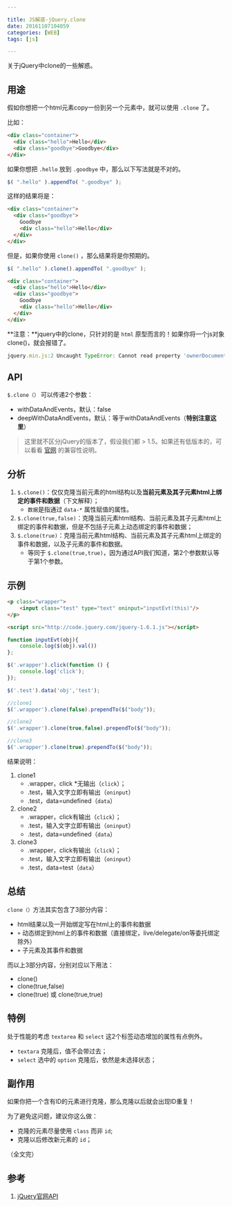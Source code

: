 ```yaml
---

title: JS解惑-jQuery.clone
date: 20161107104059
categories: [WEB]
tags: [js]

---
```


关于jQuery中clone的一些解惑。

## 用途

假如你想把一个html元素copy一份到另一个元素中，就可以使用 `.clone` 了。

比如：

```html
<div class="container">
  <div class="hello">Hello</div>
  <div class="goodbye">Goodbye</div>
</div>
```
如果你想把 `.hello` 放到 `.goodbye` 中，那么以下写法就是不对的。

```js
$( ".hello" ).appendTo( ".goodbye" );
```
这样的结果将是：

```html
<div class="container">
  <div class="goodbye">
    Goodbye
    <div class="hello">Hello</div>
  </div>
</div>
```
但是，如果你使用 `clone()` ，那么结果将是你预期的。

```js
$( ".hello" ).clone().appendTo( ".goodbye" );
```

```html
<div class="container">
  <div class="hello">Hello</div>
  <div class="goodbye">
    Goodbye
    <div class="hello">Hello</div>
  </div>
</div>
```

**注意：**jquery中的clone，只针对的是 `html` 原型而言的！如果你将一个js对象clone()，就会报错了。

```js
jquery.min.js:2 Uncaught TypeError: Cannot read property 'ownerDocument' of undefined(…)
```

## API

`$.clone（）` 可以传递2个参数：

* withDataAndEvents，默认：false
* deepWithDataAndEvents，默认：等于withDataAndEvents（**特别注意这里**）

> 这里就不区分jQuery的版本了，假设我们都 > 1.5。如果还有低版本的，可以看看 [官网](https://api.jquery.com/clone/) 的兼容性说明。

## 分析

1. `$.clone()`：仅仅克隆当前元素的html结构以及**当前元素及其子元素html上绑定的事件和数据**（下文解释）；
	* `数据`是指通过 `data-*` 属性赋值的属性。
1. `$.clone(true,false)`：克隆当前元素html结构、当前元素及其子元素html上绑定的事件和数据，但是不包括子元素上动态绑定的事件和数据；
1. `$.clone(true)`：克隆当前元素html结构、当前元素及其子元素html上绑定的事件和数据，以及子元素的事件和数据。
	* 等同于 `$.clone(true,true)`，因为通过API我们知道，第2个参数默认等于第1个参数。

## 示例

```html
<p class="wrapper">
    <input class="test" type="text" oninput="inputEvt(this)"/>
</p>

<script src="http://code.jquery.com/jquery-1.6.1.js"></script>

```

```js
function inputEvt(obj){
    console.log($(obj).val())
};

$('.wrapper').click(function () {
    console.log('click');
});

$('.test').data('obj','test');

//clone1
$('.wrapper').clone(false).prependTo($("body"));

//clone2
$('.wrapper').clone(true,false).prependTo($("body"));

//clone3
$('.wrapper').clone(true).prependTo($("body"));

```

结果说明：

1. clone1
	* .wrapper，click *无输出（`click`）；
	* .test，输入文字立即有输出（`oninput`）
	* .test，data=undefined（`data`）
1. clone2
	* .wrapper，click有输出（`click`）；
	* .test，输入文字立即有输出（`oninput`）
	* .test，data=undefined（`data`）
1. clone3
	* .wrapper，click有输出（`click`）；
	* .test，输入文字立即有输出（`oninput`）
	* .test，data=test（`data`）

## 总结

`clone（）`方法其实包含了3部分内容：

* html结果以及一开始绑定写在html上的事件和数据
* `+` 动态绑定到html上的事件和数据（直接绑定，live/delegate/on等委托绑定除外）
* `+` 子元素及其事件和数据

而以上3部分内容，分别对应以下用法：

* clone()
* clone(true,false)
* clone(true) 或 clone(true,true)

## 特例

处于性能的考虑 `textarea` 和 `select` 这2个标签动态增加的属性有点例外。

* `textara` 克隆后，值不会带过去；
* `select` 选中的 `option` 克隆后，依然是未选择状态；

## 副作用

如果你把一个含有ID的元素进行克隆，那么克隆以后就会出现ID重复！

为了避免这问题，建议你这么做：

* 克隆的元素尽量使用 `class` 而非 `id`;
* 克隆以后修改新元素的 `id`；


（全文完）

## 参考

1. [jQuery官网API](https://api.jquery.com/clone/)


